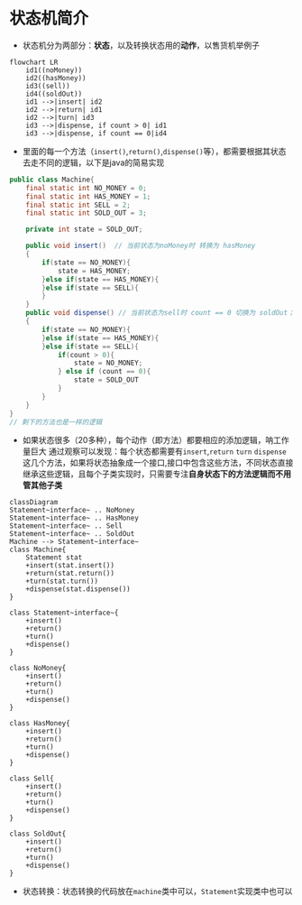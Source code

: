# 状态机简介
- 状态机分为两部分：**状态**，以及转换状态用的**动作**，以售货机举例子

```mermaid
flowchart LR
    id1((noMoney))
    id2((hasMoney))
    id3((sell))
    id4((soldOut))
    id1 -->|insert| id2
    id2 -->|return| id1
    id2 -->|turn| id3
    id3 -->|dispense, if count > 0| id1 
    id3 -->|dispense, if count == 0|id4
```
- 里面的每一个方法（`insert()`,`return()`,`dispense()`等），都需要根据其状态去走不同的逻辑，以下是java的简易实现
```java
public class Machine{
    final static int NO_MONEY = 0;
    final static int HAS_MONEY = 1;
    final static int SELL = 2;
    final static int SOLD_OUT = 3;

    private int state = SOLD_OUT;

    public void insert()  // 当前状态为noMoney时 转换为 hasMoney
    {
        if(state == NO_MONEY){
            state = HAS_MONEY;
        }else if(state == HAS_MONEY){       
        }else if(state == SELL){
        }
    }
    public void dispense() // 当前状态为sell时 count == 0 切换为 soldOut； count >0 时 切换为noMoney
    {
        if(state == NO_MONEY){          
        }else if(state == HAS_MONEY){         
        }else if(state == SELL){
            if(count > 0){
                state = NO_MONEY;
            } else if (count == 0){
                state = SOLD_OUT
            }
        }
    }
}
// 剩下的方法也是一样的逻辑
```
- 如果状态很多（20多种），每个动作（即方法）都要相应的添加逻辑，呐工作量巨大
通过观察可以发现：每个状态都需要有`insert`,`return` `turn`  `dispense`这几个方法，如果将状态抽象成一个接口,接口中包含这些方法，不同状态直接继承这些逻辑，且每个子类实现时，只需要专注**自身状态下的方法逻辑而不用管其他子类**

```mermaid
classDiagram
Statement~interface~ .. NoMoney
Statement~interface~ .. HasMoney
Statement~interface~ .. Sell
Statement~interface~ .. SoldOut
Machine --> Statement~interface~ 
class Machine{
    Statement stat
    +insert(stat.insert())
    +return(stat.return())
    +turn(stat.turn())
    +dispense(stat.dispense())
}

class Statement~interface~{
    +insert()
    +return()
    +turn()
    +dispense()
}

class NoMoney{
    +insert()
    +return()
    +turn()
    +dispense()
}

class HasMoney{
    +insert()
    +return()
    +turn()
    +dispense()
}

class Sell{
    +insert()
    +return()
    +turn()
    +dispense()
}

class SoldOut{
    +insert()
    +return()
    +turn()
    +dispense()
}

```
- 状态转换：状态转换的代码放在`machine`类中可以，`Statement`实现类中也可以